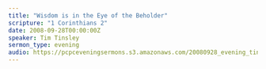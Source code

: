 ```yaml
---
title: "Wisdom is in the Eye of the Beholder"
scripture: "1 Corinthians 2"
date: 2008-09-28T00:00:00Z
speaker: Tim Tinsley
sermon_type: evening
audio: https://pcpceveningsermons.s3.amazonaws.com/20080928_evening_tinsley.mp3 
---
```



